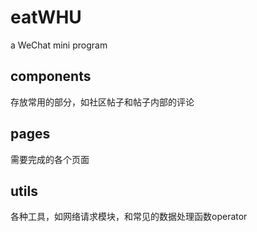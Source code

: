 # eatWHU
a WeChat mini program

## components

存放常用的部分，如社区帖子和帖子内部的评论

## pages

需要完成的各个页面

## utils

各种工具，如网络请求模块，和常见的数据处理函数operator
